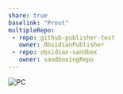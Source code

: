 ```yaml
---
share: true
baselink: "Prout"
multipleRepo:
 - repo: github-publisher-test
   owner: ObsidianPublisher
 - repo: obsidian-sandbox
   owner: sandboxingRepo
---
```


![PC](PC)